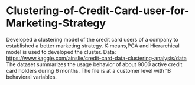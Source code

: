 # Clustering-of-Credit-Card-user-for-Marketing-Strategy
Developed a clustering model of the credit card users of a company to established a better marketing strategy. K-means,PCA and Hierarchical model is used to developed the cluster. Data: https://www.kaggle.com/ainslie/credit-card-data-clustering-analysis/data The dataset summarizes the usage behavior of about 9000 active credit card holders during 6 months. The file is at a customer level with 18 behavioral variables.
